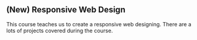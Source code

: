 ## (New) Responsive Web Design
This course teaches us to create a responsive web designing.
There are a lots of projects covered during the course.
